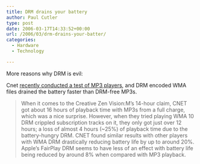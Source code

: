 ```yaml
---
title: DRM drains your battery
author: Paul Cutler
type: post
date: 2006-03-17T14:33:52+00:00
url: /2006/03/drm-drains-your-batter/
categories:
  - Hardware
  - Technology

---
```

More reasons why DRM is evil:

Cnet [recently conducted a test of MP3 players][1], and DRM encoded WMA files drained the battery faster than DRM-free MP3s.

> When it comes to the Creative Zen Vision:M&#8217;s 14-hour claim, CNET got about 16 hours of playback time with MP3s from a full charge, which was a nice surprise. However, when they tried playing WMA 10 DRM crippled subscription tracks on it, they only got just over 12 hours; a loss of almost 4 hours (~25%) of playback time due to the battery-hungry DRM. CNET found similar results with other players with WMA DRM drastically reducing battery life by up to around 20%. Apple&#8217;s FairPlay DRM seems to have less of an effect with battery life being reduced by around 8% when compared with MP3 playback.

 [1]: http://www.cdfreaks.com/news/13193